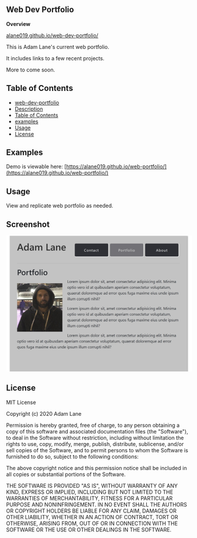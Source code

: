 ## Web Dev Portfolio

**Overview**

[alane019.github.io/web-dev-portfolio/](https://alane019.github.io/web-dev-portfolio/)

This is Adam Lane's current web portfolio.

It includes links to a few recent projects. 

More to come soon.

## Table of Contents

- [web-dev-portfolio](#web-portfolio)
- [Description](#description)
- [Table of Contents](#table-of-contents)
- [examples](#examples)
- [Usage](#usage)
- [License](#license)

## Examples

Demo is viewable here: [https://alane019.github.io/web-portfolio/](https://alane019.github.io/web-portfolio/)

## Usage

View and replicate web portfolio as needed.

## Screenshot

![screen.jpg](./assets/images/screen.jpg)

## License

MIT License

Copyright (c) 2020 Adam Lane

Permission is hereby granted, free of charge, to any person obtaining a copy
of this software and associated documentation files (the "Software"), to deal
in the Software without restriction, including without limitation the rights
to use, copy, modify, merge, publish, distribute, sublicense, and/or sell
copies of the Software, and to permit persons to whom the Software is
furnished to do so, subject to the following conditions:

The above copyright notice and this permission notice shall be included in all
copies or substantial portions of the Software.

THE SOFTWARE IS PROVIDED "AS IS", WITHOUT WARRANTY OF ANY KIND, EXPRESS OR
IMPLIED, INCLUDING BUT NOT LIMITED TO THE WARRANTIES OF MERCHANTABILITY,
FITNESS FOR A PARTICULAR PURPOSE AND NONINFRINGEMENT. IN NO EVENT SHALL THE
AUTHORS OR COPYRIGHT HOLDERS BE LIABLE FOR ANY CLAIM, DAMAGES OR OTHER
LIABILITY, WHETHER IN AN ACTION OF CONTRACT, TORT OR OTHERWISE, ARISING FROM,
OUT OF OR IN CONNECTION WITH THE SOFTWARE OR THE USE OR OTHER DEALINGS IN THE
SOFTWARE.
